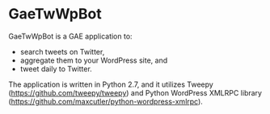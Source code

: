 GaeTwWpBot
==========
GaeTwWpBot is a GAE application to:
- search tweets on Twitter,
- aggregate them to your WordPress site, and
- tweet daily to Twitter.

The application is written in Python 2.7, and
it utilizes Tweepy (https://github.com/tweepy/tweepy) and
Python WordPress XMLRPC library (https://github.com/maxcutler/python-wordpress-xmlrpc).
